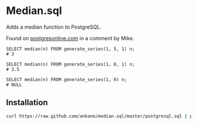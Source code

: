 # Median.sql

Adds a median function to PostgreSQL.

Found on [postgresonline.com](http://www.postgresonline.com/journal/archives/67-Build-Median-Aggregate-Function-in-SQL.html) in a comment by Mike.

```
SELECT median(n) FROM generate_series(1, 5, 1) n;
# 3

SELECT median(n) FROM generate_series(1, 6, 1) n;
# 3.5

SELECT median(n) FROM generate_series(1, 0) n;
# NULL
```

## Installation

```sh
curl https://raw.github.com/ankane/median.sql/master/postgresql.sql | psql db_name
```
